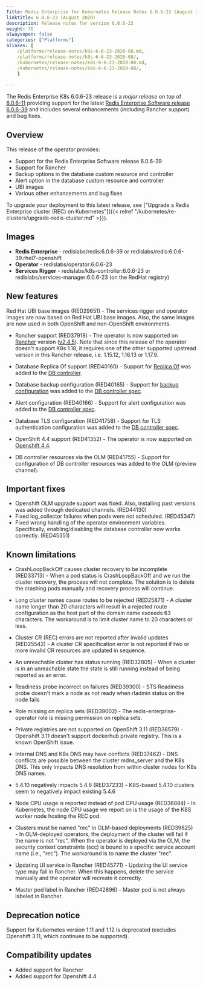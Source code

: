 ```yaml
---
Title: Redis Enterprise for Kubernetes Release Notes 6.0.6-23 (August 2020)
linktitle: 6.0.6-23 (August 2020)
description: Release notes for version 6.0.6-23
weight: 76
alwaysopen: false
categories: ["Platforms"]
aliases: [
    /platforms/release-notes/k8s-6-6-23-2020-08.md,
    /platforms/release-notes/k8s-6-6-23-2020-08/,
    /kubernetes/release-notes/k8s-6-6-23-2020-08.md,
    /kubernetes/release-notes/k8s-6-6-23-2020-08/,
    ]
   
---
```

The Redis Enterprise K8s 6.0.6-23 release is a *major release* on top of [6.0.6-11](https://github.com/RedisLabs/redis-enterprise-k8s-docs/releases/tag/v6.0.6-11) providing support for the latest [Redis Enterprise Software release 6.0.6-39](https://docs.redislabs.com/latest/rs/release-notes/rs-6-0-may-2020/) and includes several enhancements (including Rancher support) and bug fixes.

## Overview

This release of the operator provides:

- Support for the Redis Enterprise Software release 6.0.6-39
- Support for Rancher
- Backup options in the database custom resource and controller
- Alert option in the database custom resource and controller
- UBI images
- Various other enhancements and bug fixes

To upgrade your deployment to this latest release, see ["Upgrade a Redis Enterprise cluster (REC) on Kubernetes"]({{< relref "/kubernetes/re-clusters/upgrade-redis-cluster.md" >}}).

## Images

- **Redis Enterprise** - redislabs/redis:6.0.6-39 or redislabs/redis:6.0.6-39.rhel7-openshift
- **Operator** - redislabs/operator:6.0.6-23
- **Services Rigger** - redislabs/k8s-controller:6.0.6-23 or redislabs/services-manager:6.0.6-23 (on the RedHat registry)

## New features

 Red Hat UBI base images (RED29651) - The services rigger and operator images are now based on Red Hat UBI base images. Also, the same images are now used in both OpenShift and non-OpenShift environments.

- Rancher support (RED37918) - The operator is now supported on [Rancher](https://rancher.com/) version ([v2.4.5](https://rancher.com/support-maintenance-terms/all-supported-versions/rancher-v2.4.5/)). Note that since this release of the operator doesn't support K8s 1.18, it requires one of the other supported upstread version in this Rancher release, i.e. 1.15.12, 1.16.13 or 1.17.9.

- Database Replica Of support (RED40160) - Support for [Replica Of](https://docs.redislabs.com/latest/rs/administering/active-passive/) was added to the [DB controller](https://github.com/RedisLabs/redis-enterprise-k8s-docs/blob/master/redis_enterprise_database_api.md#replicasource).

- Database backup configuration (RED40165) - Support for [backup configuration](https://docs.redislabs.com/latest/rs/administering/database-operations/database-backup/) was added to the [DB controller spec](https://github.com/RedisLabs/redis-enterprise-k8s-docs/blob/master/redis_enterprise_database_api.md#backupspec).

- Alert configuration (RED40166) - Support for alert configuration was added to the [DB controller spec](https://github.com/RedisLabs/redis-enterprise-k8s-docs/blob/master/redis_enterprise_database_api.md#dbalertssettings).

- Database TLS configuration (RED41758) - Support for TLS authentication configuration was added to the [DB controller spec](https://github.com/RedisLabs/redis-enterprise-k8s-docs/blob/0ec741ffb3d621d371b5eec5b0a045ee7364e50e/redis_enterprise_database_api.md#redisenterprisedatabasespec).

- OpenShift 4.4 support (RED41352) - The operator is now supported on [Openshift 4.4](https://docs.openshift.com/container-platform/4.4/welcome/index.html).

- DB controller resources via the OLM (RED41755) - Support for configuration of DB controller resources was added to the OLM (preview channel).

## Important fixes

- Openshift OLM upgrade support was fixed. Also, installing past versions was added through dedicated channels. (RED44130)
- Fixed log_collector failures when pods were not scheduled. (RED45347)
- Fixed wrong handling of the operator environment variables. Specifically, enabling/disabling the database controller now works correctly. (RED45351)

## Known limitations

- CrashLoopBackOff causes cluster recovery to be incomplete  (RED33713) - When a pod status is CrashLoopBackOff and we run the cluster recovery, the process will not complete. The solution is to delete the crashing pods manually and recovery process will continue.

- Long cluster names cause routes to be rejected  (RED25871) - A cluster name longer than 20 characters will result in a rejected route configuration as the host part of the domain name exceeds 63 characters. The workaround is to limit cluster name to 20 characters or less.

- Cluster CR (REC) errors are not reported after invalid updates (RED25542) - A cluster CR specification error is not reported if two or more invalid CR resources are updated in sequence.

- An unreachable cluster has status running (RED32805) - When a cluster is in an unreachable state the state is still running instead of being reported as an error.

- Readiness probe incorrect on failures (RED39300) - STS Readiness probe doesn't mark a node as not ready when rladmin status on the node fails

- Role missing on replica sets (RED39002) - The redis-enterprise-operator role is missing permission on replica sets.

- Private registries are not supported on OpenShift 3.11 (RED38579) - Openshift 3.11 doesn't support dockerhub private registry. This is a known OpenShift issue.

- Internal DNS and K8s DNS may have conflicts (RED37462) - DNS conflicts are possible between the cluster mdns_server and the K8s DNS. This only impacts DNS resolution from within cluster nodes for K8s DNS names.

- 5.4.10 negatively impacts 5.4.6 (RED37233) - K8S-based 5.4.10 clusters seem to negatively impact existing 5.4.6

- Node CPU usage is reported instead of pod CPU usage (RED36884) - In Kubernetes, the node CPU usage we report on is the usage of the K8S worker node hosting the REC pod.

- Clusters must be named "rec" in OLM-based deployments (RED39825) - In OLM-deployed operators, the deployment of the cluster will fail if the name is not "rec". When the operator is deployed via the OLM, the security context constraints (scc) is bound to a specific service account name (i.e., "rec"). The workaround is to name the cluster "rec".

- Updating UI service in Rancher (RED45771) - Updating the UI service type may fail in Rancher. When this happens, delete the service manually and the operator will recreate it correctly.

- Master pod label in Rancher (RED42896) - Master pod is not always labeled in Rancher.

## Deprecation notice

Support for Kubernetes version 1.11 and 1.12 is deprecated (excludes Openshift 3.11, which continues to be supported).

## Compatibility updates

- Added support for Rancher
- Added support for Openshift 4.4
